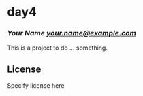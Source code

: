 # day4
### _Your Name <your.name@example.com>_

This is a project to do ... something.

## License

Specify license here

